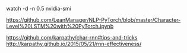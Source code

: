 watch -d -n 0.5 nvidia-smi


https://github.com/LeanManager/NLP-PyTorch/blob/master/Character-Level%20LSTM%20with%20PyTorch.ipynb

https://github.com/karpathy/char-rnn#tips-and-tricks
http://karpathy.github.io/2015/05/21/rnn-effectiveness/